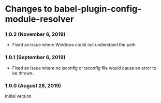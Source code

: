 # Changes to babel-plugin-config-module-resolver

### 1.0.2 (November 6, 2019)

- Fixed an issue where Windows could not understand the path.

### 1.0.1 (September 6, 2019)

- Fixed an issue where no jsconfig or tsconfig file would cause an error to be thrown.

### 1.0.0 (August 28, 2019)

Initial version
